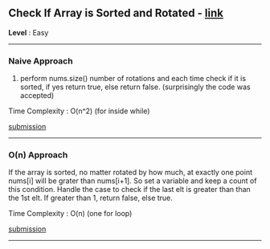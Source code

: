 ## Check If Array is Sorted and Rotated - [link](https://leetcode.com/problems/check-if-array-is-sorted-and-rotated/description/)

**Level** : Easy

---

### **Naive Approach**
1. perform nums.size() number of rotations and each time check if it is sorted, if yes return true, else return false.
(surprisingly the code was accepted)

Time Complexity : O(n^2) (for inside while)

[submission](https://leetcode.com/problems/check-if-array-is-sorted-and-rotated/submissions/1471879531/)

---

### O(n) Approach
If the array is sorted, no matter rotated by how much, at exactly one point nums[i] will be grater than nums[i+1]. So set a variable and keep a count of this condition. Handle the case to check if the last elt is greater than than the 1st elt. If greater than 1, return false, else true.

Time Complexity : O(n) (one for loop)

[submission](https://leetcode.com/problems/check-if-array-is-sorted-and-rotated/submissions/1458375015/)

---